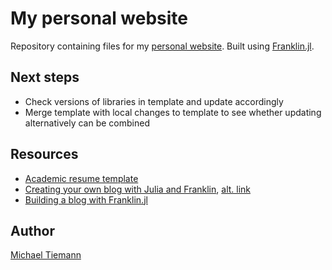 # My personal website

Repository containing files for my [personal website](https://www.michaeltiemann.net/).
Built using [Franklin.jl](https://franklinjl.org/).

## Next steps

- Check versions of libraries in template and update accordingly
- Merge template with local changes to template to see whether updating alternatively can be combined

## Resources

- [Academic resume template](https://github.com/tlienart/ft-academic-resume)
- [Creating your own blog with Julia and Franklin](https://www.indymnv.dev/posts/006_build_blog/index.html), 
  [alt. link](https://www.juliabloggers.com/creating-your-own-blog-with-julia-and-franklin/)
- [Building a blog with Franklin.jl](https://hashnode.ifihan.dev/building-a-blog-with-franklinjl)

## Author

[Michael Tiemann](mailto:github@michaeltiemann.net)
